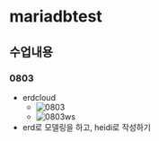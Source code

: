 # mariadbtest

## 수업내용

### 0803

* erdcloud 
  * ![0803](../typora/image/0803-16279741560791.png)
  * ![0803ws](../typora/image/0803ws-16279741631172.png)
* erd로 모델링을 하고, heidi로 작성하기

